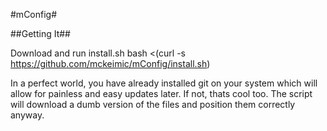 #mConfig#

##Getting It##

Download and run install.sh
     bash <(curl -s https://github.com/mckeimic/mConfig/install.sh)

In a perfect world, you have already installed git on your system which will allow for painless and easy updates later.
If not, thats cool too. The script will download a dumb version of the files and position them correctly anyway.


